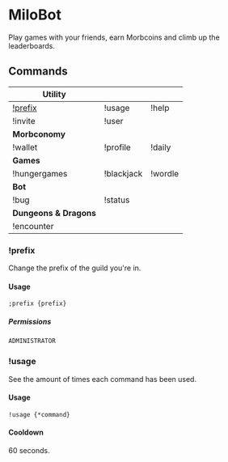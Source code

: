 # MiloBot
Play games with your friends, earn Morbcoins and climb up the leaderboards.
## Commands
| **Utility**            |            |         |
|------------------------|------------|---------|
| [!prefix](#!prefix)    | !usage     | !help   |
| !invite                | !user      |         |
| **Morbconomy**         |            |         |
| !wallet                | !profile   | !daily  |
| **Games**              |            |         |
| !hungergames           | !blackjack | !wordle |
| **Bot**                |            |         |
| !bug                   | !status    |         |
| **Dungeons & Dragons** |            |         |
| !encounter             |            |         |

### !prefix
Change the prefix of the guild you're in.
#### Usage
`;prefix {prefix}` 
##### Permissions
`ADMINISTRATOR`

### !usage
See the amount of times each command has been used.
#### Usage
`!usage {*command}`
#### Cooldown
60 seconds.




